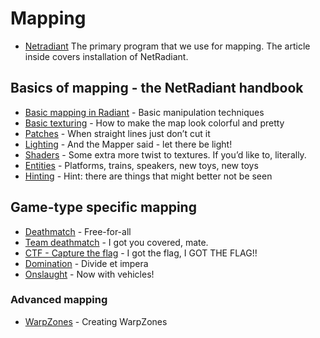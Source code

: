Mapping
=======

-   [Netradiant](Netradiant) The primary program that we use for mapping. The article inside covers installation of NetRadiant.

Basics of mapping - the NetRadiant handbook
-------------------------------------------

-   [Basic mapping in Radiant](Basic-mapping-in-Radiant) - Basic manipulation techniques
-   [Basic texturing](Basic-texturing) - How to make the map look colorful and pretty
-   [Patches](Patches) - When straight lines just don’t cut it
-   [Lighting](Lighting) - And the Mapper said - let there be light!
-   [Shaders](Shaders) - Some extra more twist to textures. If you’d like to, literally.
-   [Entities](Entities) - Platforms, trains, speakers, new toys, new toys
-   [Hinting](Hinting) - Hint: there are things that might better not be seen

Game-type specific mapping
--------------------------

-   [Deathmatch](Deathmatch) - Free-for-all
-   [Team deathmatch](Team-deathmatch) - I got you covered, mate.
-   [CTF - Capture the flag](CTF_-_Capture_the_flag) - I got the flag, I GOT THE FLAG!!
-   [Domination](Domination) - Divide et impera
-   [Onslaught](Onslaught) - Now with vehicles!

### Advanced mapping

-   [WarpZones](WarpZones) - Creating WarpZones

